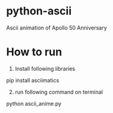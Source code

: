 # python-ascii
Ascii animation of Apollo 50 Anniversary

# How to run

1. Install following libraries

pip install asciimatics

2. run following command on terminal

python ascii_anime.py
